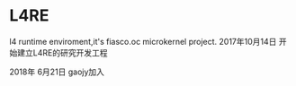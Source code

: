 # L4RE
l4 runtime enviroment,it's fiasco.oc microkernel project.
2017年10月14日 开始建立L4RE的研究开发工程

2018年 6月21日 gaojy加入
